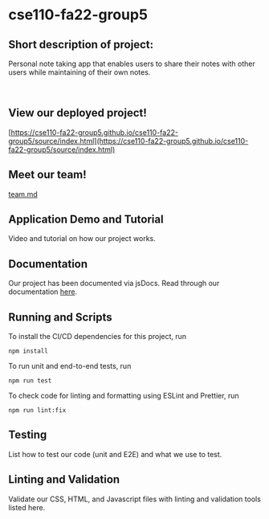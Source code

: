 # cse110-fa22-group5

## Short description of project:

Personal note taking app that enables users to share their notes with other users while maintaining of their own notes.

<br>

## View our deployed project!

[https://cse110-fa22-group5.github.io/cse110-fa22-group5/source/index.html](https://cse110-fa22-group5.github.io/cse110-fa22-group5/source/index.html)

## Meet our team!

[team.md](admin/team.md)

## Application Demo and Tutorial

Video and tutorial on how our project works.

## Documentation  

Our project has been documented via jsDocs. Read through our documentation [here](https://akanksha-maker-ucsd.github.io/jsDocs/).


## Running and Scripts

To install the CI/CD dependencies for this project, run

```
npm install
```

To run unit and end-to-end tests, run

```
npm run test
```

To check code for linting and formatting using ESLint and Prettier, run

```
npm run lint:fix
```

## Testing

List how to test our code (unit and E2E) and what we use to test.

## Linting and Validation

Validate our CSS, HTML, and Javascript files with linting and validation tools listed here.
